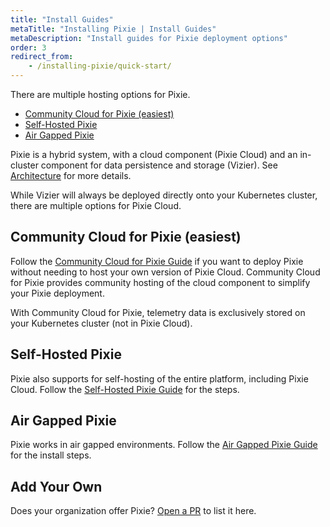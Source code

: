 ```yaml
---
title: "Install Guides"
metaTitle: "Installing Pixie | Install Guides"
metaDescription: "Install guides for Pixie deployment options"
order: 3
redirect_from:
    - /installing-pixie/quick-start/
---
```


There are multiple hosting options for Pixie.

- [Community Cloud for Pixie (easiest)](/installing-pixie/install-guides/community-cloud-for-pixie)
- [Self-Hosted Pixie](/installing-pixie/install-guides/self-hosted-pixie)
- [Air Gapped Pixie](/installing-pixie/install-guides/airgap-pixie)

Pixie is a hybrid system, with a cloud component (Pixie Cloud) and an in-cluster component for data persistence and storage (Vizier). See [Architecture](/about-pixie/what-is-pixie/#architecture) for more details.

While Vizier will always be deployed directly onto your Kubernetes cluster, there are multiple options for Pixie Cloud.

## Community Cloud for Pixie (easiest)

Follow the [Community Cloud for Pixie Guide](/installing-pixie/install-guides/community-cloud-for-pixie) if you want to deploy Pixie without needing to host your own version of Pixie Cloud. Community Cloud for Pixie provides community hosting of the cloud component to simplify your Pixie deployment.

With Community Cloud for Pixie, telemetry data is exclusively stored on your Kubernetes cluster (not in Pixie Cloud).

## Self-Hosted Pixie

Pixie also supports for self-hosting of the entire platform, including Pixie Cloud. Follow the [Self-Hosted Pixie Guide](/installing-pixie/install-guides/self-hosted-pixie) for the steps.

## Air Gapped Pixie

Pixie works in air gapped environments. Follow the [Air Gapped Pixie Guide](/installing-pixie/install-guides/airgap-pixie) for the install steps.

## Add Your Own

Does your organization offer Pixie? [Open a PR](https://github.com/pixie-io/pixie-docs) to list it here.
